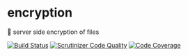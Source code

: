 # encryption
 :lock_with_ink_pen: server side encryption of files
 
 [![Build Status](https://travis-ci.org/owncloud/encryption.svg?branch=master)](https://travis-ci.org/owncloud/encryption)
 [![Scrutinizer Code Quality](https://scrutinizer-ci.com/g/owncloud/encryption/badges/quality-score.png?b=master)](https://scrutinizer-ci.com/g/owncloud/encryption/?branch=master)
 [![Code Coverage](https://scrutinizer-ci.com/g/owncloud/encryption/badges/coverage.png?b=master)](https://scrutinizer-ci.com/g/owncloud/encryption/?branch=master)
